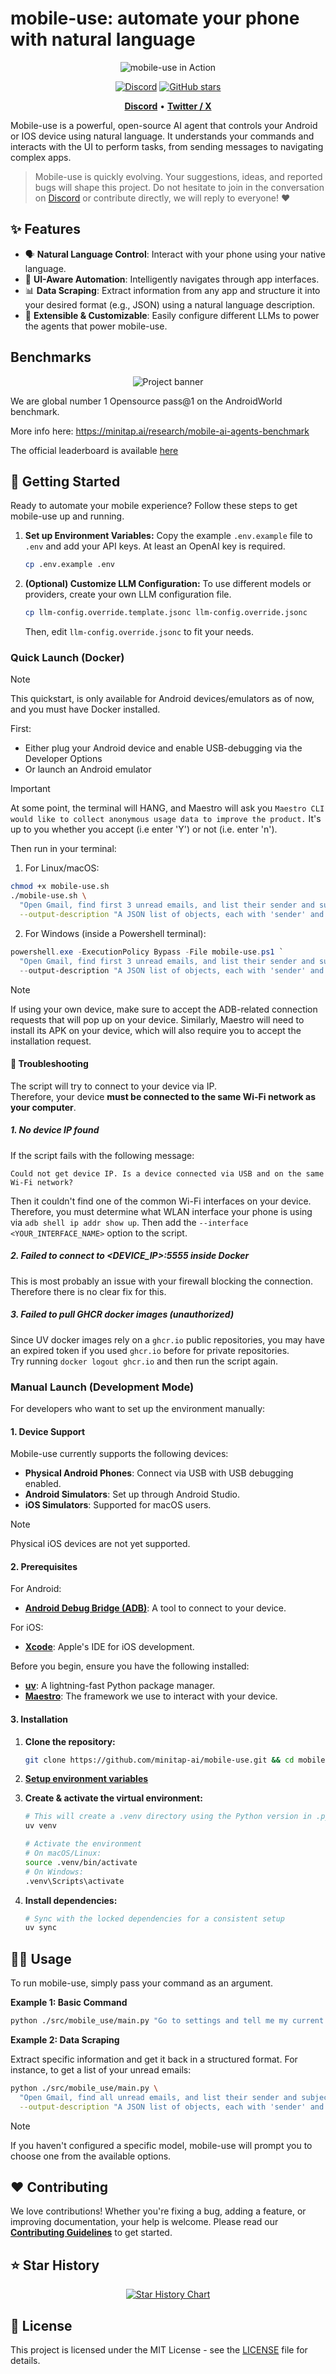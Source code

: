 # mobile-use: automate your phone with natural language

<div align="center">

![mobile-use in Action](./doc/linkedin-demo-with-text.gif)

</div>

<div align="center">

[![Discord](https://img.shields.io/discord/1403058278342201394?color=7289DA&label=Discord&logo=discord&logoColor=white&style=for-the-badge)](https://discord.gg/6nSqmQ9pQs)
[![GitHub stars](https://img.shields.io/github/stars/minitap-ai/mobile-use?style=for-the-badge&color=e0a8dd)](https://github.com/minitap-ai/mobile-use/stargazers)

<p align="center">
    <a href="https://discord.gg/6nSqmQ9pQs"><b>Discord</b></a> •
    <a href="https://x.com/minitap_ai?t=iRWtI497UhRGLeCKYQekig&s=09"><b>Twitter / X</b></a>
</p>

</div>

Mobile-use is a powerful, open-source AI agent that controls your Android or IOS device using natural language. It understands your commands and interacts with the UI to perform tasks, from sending messages to navigating complex apps.

> Mobile-use is quickly evolving. Your suggestions, ideas, and reported bugs will shape this project. Do not hesitate to join in the conversation on [Discord](https://discord.gg/6nSqmQ9pQs) or contribute directly, we will reply to everyone! ❤️

## ✨ Features

- 🗣️ **Natural Language Control**: Interact with your phone using your native language.
- 📱 **UI-Aware Automation**: Intelligently navigates through app interfaces.
- 📊 **Data Scraping**: Extract information from any app and structure it into your desired format (e.g., JSON) using a natural language description.
- 🔧 **Extensible & Customizable**: Easily configure different LLMs to power the agents that power mobile-use.

## Benchmarks

<p align="center">
  <img src="./doc/benchmark.png" alt="Project banner" />
</p>

We are global number 1 Opensource pass@1 on the AndroidWorld benchmark.

More info here: https://minitap.ai/research/mobile-ai-agents-benchmark

The official leaderboard is available [here](https://docs.google.com/spreadsheets/d/1cchzP9dlTZ3WXQTfYNhh3avxoLipqHN75v1Tb86uhHo/edit?pli=1&gid=0#gid=0)

## 🚀 Getting Started

Ready to automate your mobile experience? Follow these steps to get mobile-use up and running.

1.  **Set up Environment Variables:**
    Copy the example `.env.example` file to `.env` and add your API keys. At least an OpenAI key is required.

    ```bash
    cp .env.example .env
    ```

2.  **(Optional) Customize LLM Configuration:**
    To use different models or providers, create your own LLM configuration file.
    ```bash
    cp llm-config.override.template.jsonc llm-config.override.jsonc
    ```
    Then, edit `llm-config.override.jsonc` to fit your needs.

### Quick Launch (Docker)

> [!NOTE]  
> This quickstart, is only available for Android devices/emulators as of now, and you must have Docker installed.

First:

- Either plug your Android device and enable USB-debugging via the Developer Options
- Or launch an Android emulator

> [!IMPORTANT]  
> At some point, the terminal will HANG, and Maestro will ask you `Maestro CLI would like to collect anonymous usage data to improve the product.`
> It's up to you whether you accept (i.e enter 'Y') or not (i.e. enter 'n').

Then run in your terminal:

1. For Linux/macOS:

```bash
chmod +x mobile-use.sh
./mobile-use.sh \
  "Open Gmail, find first 3 unread emails, and list their sender and subject line" \
  --output-description "A JSON list of objects, each with 'sender' and 'subject' keys"
```

2. For Windows (inside a Powershell terminal):

```powershell
powershell.exe -ExecutionPolicy Bypass -File mobile-use.ps1 `
  "Open Gmail, find first 3 unread emails, and list their sender and subject line" `
  --output-description "A JSON list of objects, each with 'sender' and 'subject' keys"
```

> [!NOTE]  
> If using your own device, make sure to accept the ADB-related connection requests that will pop up on your device.
> Similarly, Maestro will need to install its APK on your device, which will also require you to accept the installation request.

#### 🧰 Troubleshooting

The script will try to connect to your device via IP.  
Therefore, your device **must be connected to the same Wi-Fi network as your computer**.

##### 1. No device IP found

If the script fails with the following message:

```
Could not get device IP. Is a device connected via USB and on the same Wi-Fi network?
```

Then it couldn't find one of the common Wi-Fi interfaces on your device.  
Therefore, you must determine what WLAN interface your phone is using via `adb shell ip addr show up`.
Then add the `--interface <YOUR_INTERFACE_NAME>` option to the script.

##### 2. Failed to connect to <DEVICE_IP>:5555 inside Docker

This is most probably an issue with your firewall blocking the connection. Therefore there is no clear fix for this.

##### 3. Failed to pull GHCR docker images (unauthorized)

Since UV docker images rely on a `ghcr.io` public repositories, you may have an expired token if you used `ghcr.io` before for private repositories.  
Try running `docker logout ghcr.io` and then run the script again.

### Manual Launch (Development Mode)

For developers who want to set up the environment manually:

#### 1. Device Support

Mobile-use currently supports the following devices:

- **Physical Android Phones**: Connect via USB with USB debugging enabled.
- **Android Simulators**: Set up through Android Studio.
- **iOS Simulators**: Supported for macOS users.

> [!NOTE]  
> Physical iOS devices are not yet supported.

#### 2. Prerequisites

For Android:

- **[Android Debug Bridge (ADB)](https://developer.android.com/studio/releases/platform-tools)**: A tool to connect to your device.

For iOS:

- **[Xcode](https://developer.apple.com/xcode/)**: Apple's IDE for iOS development.

Before you begin, ensure you have the following installed:

- **[uv](https://github.com/astral-sh/uv)**: A lightning-fast Python package manager.
- **[Maestro](https://maestro.mobile.dev/getting-started/installing-maestro)**: The framework we use to interact with your device.

#### 3. Installation

1.  **Clone the repository:**

    ```bash
    git clone https://github.com/minitap-ai/mobile-use.git && cd mobile-use
    ```

2.  [**Setup environment variables**](#-getting-started)

3.  **Create & activate the virtual environment:**

    ```bash
    # This will create a .venv directory using the Python version in .python-version
    uv venv

    # Activate the environment
    # On macOS/Linux:
    source .venv/bin/activate
    # On Windows:
    .venv\Scripts\activate
    ```

4.  **Install dependencies:**
    ```bash
    # Sync with the locked dependencies for a consistent setup
    uv sync
    ```

## 👨‍💻 Usage

To run mobile-use, simply pass your command as an argument.

**Example 1: Basic Command**

```bash
python ./src/mobile_use/main.py "Go to settings and tell me my current battery level"
```

**Example 2: Data Scraping**

Extract specific information and get it back in a structured format. For instance, to get a list of your unread emails:

```bash
python ./src/mobile_use/main.py \
  "Open Gmail, find all unread emails, and list their sender and subject line" \
  --output-description "A JSON list of objects, each with 'sender' and 'subject' keys"
```

> [!NOTE]  
> If you haven't configured a specific model, mobile-use will prompt you to choose one from the available options.

## ❤️ Contributing

We love contributions! Whether you're fixing a bug, adding a feature, or improving documentation, your help is welcome. Please read our **[Contributing Guidelines](CONTRIBUTING.md)** to get started.

## ⭐ Star History

<p align="center">
  <a href="https://star-history.com/#minitap-ai/mobile-use&Date">
    <img src="https://api.star-history.com/svg?repos=minitap-ai/mobile-use&type=Date" alt="Star History Chart" />
  </a>
</p>

## 📜 License

This project is licensed under the MIT License - see the [LICENSE](LICENSE) file for details.
